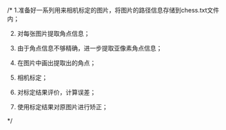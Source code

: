 /*
1.准备好一系列用来相机标定的图片，将图片的路径信息存储到chess.txt文件内；

2. 对每张图片提取角点信息；

3. 由于角点信息不够精确，进一步提取亚像素角点信息；

4. 在图片中画出提取出的角点；

5. 相机标定；

6. 对标定结果评价，计算误差；

7. 使用标定结果对原图片进行矫正；

*/
